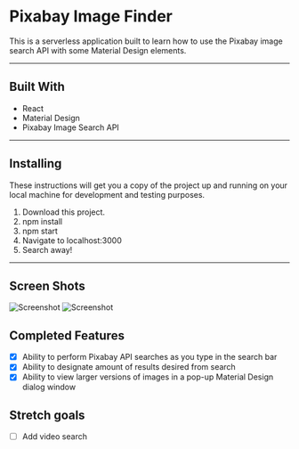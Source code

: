 # Pixabay Image Finder
This is a serverless application built to learn how to use the Pixabay image search API with some Material Design elements.

---

## Built With

* React
* Material Design
* Pixabay Image Search API

---

## Installing

These instructions will get you a copy of the project up and running on your local machine for development and testing purposes.

1. Download this project.
2. npm install
3. npm start
4. Navigate to localhost:3000
5. Search away!

---

## Screen Shots

![Screenshot](https://i.imgur.com/r3oIfEf.jpg)
![Screenshot](https://i.imgur.com/DQkU926.jpg)

## Completed Features
- [x] Ability to perform Pixabay API searches as you type in the search bar
- [x] Ability to designate amount of results desired from search
- [x] Ability to view larger versions of images in a pop-up Material Design dialog window

## Stretch goals

- [ ] Add video search

